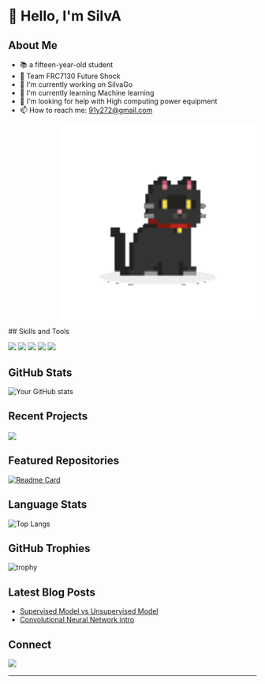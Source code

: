 # 👋 Hello, I'm SilvA

##  About Me
- 📚 a fifteen-year-old student
- 🔧 Team FRC7130 Future Shock
- 🔭 I'm currently working on SilvaGo
- 🌱 I'm currently learning Machine learning
- 🤔 I'm looking for help with High computing power equipment
- 📫 How to reach me: 91y272@gmail.com

<div align="right">
  <img src="cat.gif" alt="Your Animation" width="400" />
</div>
## Skills and Tools
<p align="left">
  <img src="https://img.shields.io/badge/-Git-F05032?style=flat-square&logo=git&logoColor=white" />
  <img src="https://img.shields.io/badge/-Java-007396?style=flat-square&logo=java&logoColor=white" />
  <img src="https://img.shields.io/badge/-JavaScript-F7DF1E?style=flat-square&logo=javascript&logoColor=black" />
  <img src="https://img.shields.io/badge/-Scala-DC322F?style=flat-square&logo=scala&logoColor=white" />
  <img src="https://img.shields.io/badge/-Python-3776AB?style=flat-square&logo=python&logoColor=white" />
</p>

##  GitHub Stats
![Your GitHub stats](https://github-readme-stats.vercel.app/api?username=Eagle962&show_icons=true&theme=radical)

##  Recent Projects
<a href="https://github.com/Eagle962/SilvaGo">
  <img align="center" src="https://github-readme-stats.vercel.app/api/pin/?username=Eagle962&repo=SilvaGo&theme=radical" />
</a>

##  Featured Repositories
[![Readme Card](https://github-readme-stats.vercel.app/api/pin/?username=Eagle962&repo=SilvaGo&theme=radical)](https://github.com/Eagle962/SilvaGo)

##  Language Stats
![Top Langs](https://github-readme-stats.vercel.app/api/top-langs/?username=Eagle962&layout=compact&theme=radical)

##  GitHub Trophies
![trophy](https://github-profile-trophy.vercel.app/?username=Eagle962&theme=radical)

##  Latest Blog Posts
<!-- BLOG-POST-LIST:START -->
- [Supervised Model vs Unsupervised Model](https://medium.com/@91y272/supervised-model-vs-unsupervised-model-08d273df471f)
- [Convolutional Neural Network intro](https://medium.com/@91y272/convolutional-neural-network-intro-837af6675de5)
<!-- BLOG-POST-LIST:END -->

##  Connect
<a href="https://discord.com/users/silvaouo">
  <img src="https://img.shields.io/badge/-Discord-5865F2?style=flat-square&logo=discord&logoColor=white" />
</a>

---


